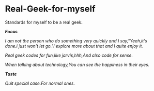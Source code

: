 # Real-Geek-for-myself
Standards for myself to be a real geek.

***Focus***

*I am not the person who do something very quickly and I say,"Yeah,it's done.I just won't let go."I explore more about that and I quite enjoy it.*

*Real geek codes for fun,like jarvis,hhh,And also code for sense.*

*When talking about technology,You can see the happiness in their eyes.*


***Taste***

*Quit special case.For normal ones.*